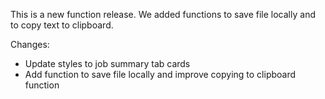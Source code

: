 
This is a new function release. We added functions to save file locally
and to copy text to clipboard.

Changes:
 - Update styles to job summary tab cards
 - Add function to save file locally and improve copying to clipboard function
